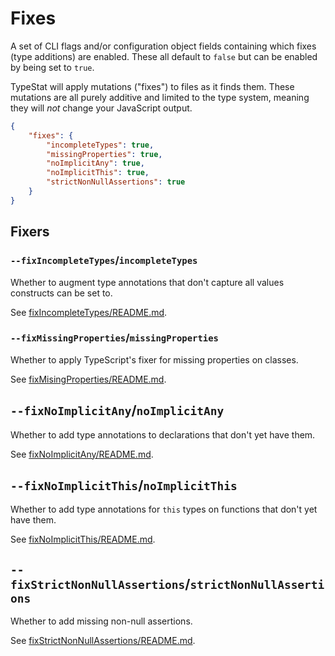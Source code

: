 # Fixes

A set of CLI flags and/or configuration object fields containing which fixes (type additions) are enabled.
These all default to `false` but can be enabled by being set to `true`.

TypeStat will apply mutations ("fixes") to files as it finds them.
These mutations are all purely additive and limited to the type system, meaning they will _not_ change your JavaScript output.

```json
{
    "fixes": {
        "incompleteTypes": true,
        "missingProperties": true,
        "noImplicitAny": true,
        "noImplicitThis": true,
        "strictNonNullAssertions": true
    }
}
```

## Fixers

### `--fixIncompleteTypes`/`incompleteTypes`

Whether to augment type annotations that don't capture all values constructs can be set to.

See [fixIncompleteTypes/README.md](../src/mutators/builtIn/fixIncompleteTypes/README.md).

### `--fixMissingProperties`/`missingProperties`

Whether to apply TypeScript's fixer for missing properties on classes.

See [fixMisingProperties/README.md](../src/mutators/builtIn/fixMissingProperties/README.md).

## `--fixNoImplicitAny`/`noImplicitAny`

Whether to add type annotations to declarations that don't yet have them.

See [fixNoImplicitAny/README.md](../src/mutators/builtIn/fixNoImplicitAny/README.md).

## `--fixNoImplicitThis`/`noImplicitThis`

Whether to add type annotations for `this` types on functions that don't yet have them.

See [fixNoImplicitThis/README.md](../src/mutators/builtIn/fixNoImplicitThis/README.md).

## `--fixStrictNonNullAssertions`/`strictNonNullAssertions`

Whether to add missing non-null assertions.

See [fixStrictNonNullAssertions/README.md](../src/mutators/builtIn/fixStrictNonNullAssertions/README.md).
